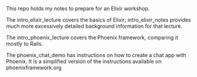 This repo holds my notes to prepare for an Elixir workshop.

The intro_elixir_lecture covers the basics of Elixir; intro_elixir_notes
provides much more excessively detailed background information for that
lecture.

The intro_phoenix_lecture covers the Phoenix framework, comparing it mostly to
Rails.

The phoenix_chat_demo has instructions on how to create a chat app with
Phoenix. It is a simplified version of the instructions available on
phoenixframework.org